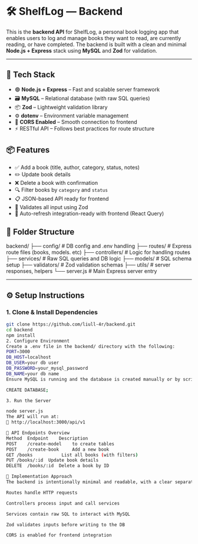 # 🛠 ShelfLog — Backend

This is the **backend API** for ShelfLog, a personal book logging app that enables users to log and manage books they want to read, are currently reading, or have completed. The backend is built with a clean and minimal **Node.js + Express** stack using **MySQL** and **Zod** for validation.

---

## 🔐 Tech Stack

- 🟢 **Node.js + Express** – Fast and scalable server framework
- 🗃 **MySQL** – Relational database (with raw SQL queries)
- 📦 **Zod** – Lightweight validation library
- ⚙️ **dotenv** – Environment variable management
- 🔄 **CORS Enabled** – Smooth connection to frontend
- ⚡ RESTful API – Follows best practices for route structure

## 📦 Features

- ✅ Add a book (title, author, category, status, notes)
- ✏️ Update book details
- ❌ Delete a book with confirmation
- 🔍 Filter books by `category` and `status`
- 📋 JSON-based API ready for frontend
- 🔐 Validates all input using Zod
- 🔄 Auto-refresh integration-ready with frontend (React Query)

## 📁 Folder Structure

backend/
├── config/ # DB config and .env handling
├── routes/ # Express route files (books, models. etc)
├── controllers/ # Logic for handling routes
├── services/ # Raw SQL queries and DB logic
├── models/ # SQL schema setup
├── validators/ # Zod validation schemas
├── utils/ #  server responses, helpers
└── server.js # Main Express server entry

---

## ⚙️ Setup Instructions

### 1. Clone & Install Dependencies

```bash
git clone https://github.com/liull-4r/backend.git
cd backend
npm install
2. Configure Environment
Create a .env file in the backend/ directory with the following:
PORT=3000
DB_HOST=localhost
DB_USER=your db user 
DB_PASSWORD=your_mysql_password
DB_NAME=your db name
Ensure MySQL is running and the database is created manually or by script.

CREATE DATABASE;

3. Run the Server

node server.js
The API will run at:
📍 http://localhost:3000/api/v1

🔐 API Endpoints Overview
Method	Endpoint	Description
POST	/create-model    to create tables
POST	/create-book     Add a new book
GET	/books	         List all books (with filters)
PUT	/books/:id	Update book details
DELETE	/books/:id	Delete a book by ID

🧠 Implementation Approach
The backend is intentionally minimal and readable, with a clear separation of responsibilities:

Routes handle HTTP requests

Controllers process input and call services

Services contain raw SQL to interact with MySQL

Zod validates inputs before writing to the DB

CORS is enabled for frontend integration
```
